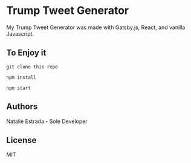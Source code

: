 # Trump Tweet Generator
My Trump Tweet Generator was made with Gatsby.js, React, and vanilla Javascript.

## To Enjoy it

````
git clone this repo
````
````
npm install
````
````
npm start 
````

## Authors
Natalie Estrada - Sole Developer
## License
MIT 